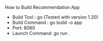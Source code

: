 How to Build Recommendation App 

  * Build Tool : go (Tested with version 1.20)
  * Build Command : go build -o app
  * Port: 8080
  * Launch Command: go run .
 
